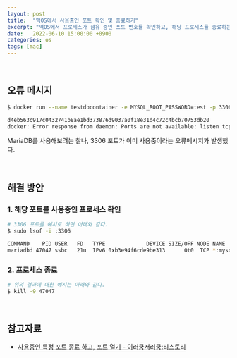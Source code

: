 ```yaml
---
layout: post
title:  "맥OS에서 사용중인 포트 확인 및 종료하기" 
excerpt: "맥OS에서 프로세스가 점유 중인 포트 번호를 확인하고, 해당 프로세스를 종료하는 방안을 알아본다."
date:   2022-06-10 15:00:00 +0900
categories: os
tags: [mac]
---
```


<br>

## 오류 메시지

```sh
$ docker run --name testdbcontainer -e MYSQL_ROOT_PASSWORD=test -p 3306:3306 -d mariadb

d4eb563c917c0432741b8ae1bd373876d9037a0f18e31d4c72c4bcb70753db20
docker: Error response from daemon: Ports are not available: listen tcp 0.0.0.0:3306: bind: address already in use.
```

MariaDB를 사용해보려는 찰나, 3306 포트가 이미 사용중이라는 오류메시지가 발생했다.

<br>

## 해결 방안

### 1. 해당 포트를 사용중인 프로세스 확인

```sh
# 3306 포트를 예시로 하면 아래와 같다.
$ sudo lsof -i :3306

COMMAND    PID USER   FD   TYPE             DEVICE SIZE/OFF NODE NAME
mariadbd 47047 ssbc   21u  IPv6 0xb3e94f6cde9be313      0t0  TCP *:mysql (LISTEN)
```

### 2. 프로세스 종료

```sh
# 위의 결과에 대한 예시는 아래와 같다.
$ kill -9 47047
```

<br>

## 참고자료
- [사용중인 특정 포트 종료 하고, 포트 열기 - 이러쿵저러쿵:티스토리](https://ooz.co.kr/468)